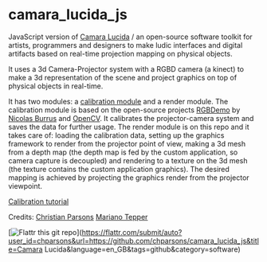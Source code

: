 camara_lucida_js
================

JavaScript version of [Camara Lucida](http://www.camara-lucida.com.ar/) / an open-source software toolkit for artists, programmers and designers to make ludic interfaces and digital artifacts based on real-time projection mapping on physical objects.

It uses a 3d Camera-Projector system with a RGBD camera (a kinect) to make a 3d representation of the scene and project graphics on top of physical objects in real-time. 

It has two modules: a [calibration module](https://github.com/chparsons/rgbdemo) and a render module. The calibration module is based on the open-source projects [RGBDemo](https://github.com/nburrus/rgbdemo) by [Nicolas Burrus](https://github.com/nburrus) and [OpenCV](http://opencv.willowgarage.com/wiki/). It calibrates the projector-camera system and saves the data for further usage. The render module is on this repo and it takes care of: loading the calibration data, setting up the graphics framework to render from the projector point of view, making a 3d mesh from a depth map (the depth map is fed by the custom application, so camera capture is decoupled) and rendering to a texture on the 3d mesh (the texture contains the custom application graphics). The desired mapping is achieved by projecting the graphics render from the projector viewpoint.

[Calibration tutorial](http://www.camara-lucida.com.ar/tutorials/calibration)

Credits:
[Christian Parsons](http://www.chparsons.com.ar/)
[Mariano Tepper](http://www.tc.umn.edu/~mhtepper/)

[![Flattr this git repo](http://api.flattr.com/button/flattr-badge-large.png)](https://flattr.com/submit/auto?user_id=chparsons&url=https://github.com/chparsons/camara_lucida_js&title=Camara Lucida&language=en_GB&tags=github&category=software) 

